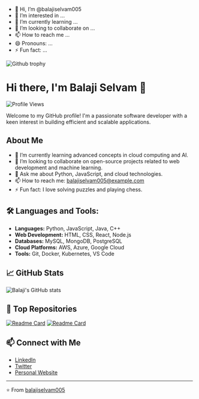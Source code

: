 - 👋 Hi, I’m @balajiselvam005
- 👀 I’m interested in ...
- 🌱 I’m currently learning ...
- 💞️ I’m looking to collaborate on ...
- 📫 How to reach me ...
- 😄 Pronouns: ...
- ⚡ Fun fact: ...

<!---
balajiselvam005/balajiselvam005 is a ✨ special ✨ repository because its `README.md` (this file) appears on your GitHub profile.
You can click the Preview link to take a look at your changes.
--->
![Github trophy](https://github-profile-trophy.vercel.app/?username=balajiselvam005&theme=onedark)
<img src="" />
# Hi there, I'm Balaji Selvam 👋

![Profile Views](https://komarev.com/ghpvc/?username=balajiselvam005&color=blue)

Welcome to my GitHub profile! I'm a passionate software developer with a keen interest in building efficient and scalable applications.

## About Me

- 🌱 I’m currently learning advanced concepts in cloud computing and AI.
- 👯 I’m looking to collaborate on open-source projects related to web development and machine learning.
- 💬 Ask me about Python, JavaScript, and cloud technologies.
- 📫 How to reach me: [balajiselvam005@example.com](mailto:balajiselvam005@example.com)
- ⚡ Fun fact: I love solving puzzles and playing chess.

## 🛠️ Languages and Tools:

- **Languages:** Python, JavaScript, Java, C++
- **Web Development:** HTML, CSS, React, Node.js
- **Databases:** MySQL, MongoDB, PostgreSQL
- **Cloud Platforms:** AWS, Azure, Google Cloud
- **Tools:** Git, Docker, Kubernetes, VS Code

## 📈 GitHub Stats

![Balaji's GitHub stats](https://github-readme-stats.vercel.app/api?username=balajiselvam005&show_icons=true&theme=radical)

## 🌟 Top Repositories

[![Readme Card](https://github-readme-stats.vercel.app/api/pin/?username=balajiselvam005&repo=example-repo&theme=radical)](https://github.com/balajiselvam005/example-repo)
[![Readme Card](https://github-readme-stats.vercel.app/api/pin/?username=balajiselvam005&repo=another-repo&theme=radical)](https://github.com/balajiselvam005/another-repo)

## 📫 Connect with Me

- [LinkedIn](https://www.linkedin.com/in/balajiselvam/)
- [Twitter](https://twitter.com/balajiselvam005)
- [Personal Website](https://balajiselvam.com)

---

⭐️ From [balajiselvam005](https://github.com/balajiselvam005)
